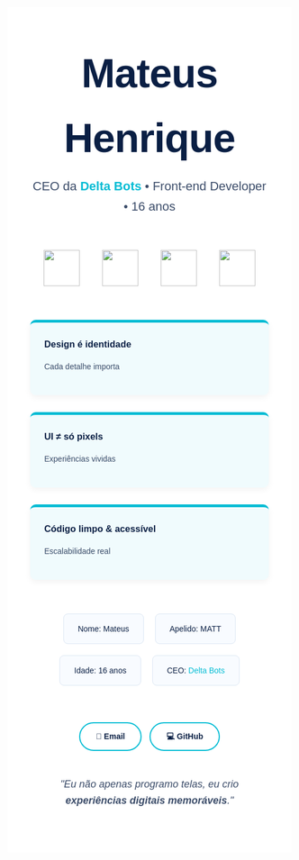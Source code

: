 <!-- Container -->
<div style="background:#ffffff; color:#0a1f44; padding:60px 40px; font-family:'Poppins', sans-serif; line-height:1.6;">

  <!-- Header -->
  <header style="text-align:center; margin-bottom:60px;">
    <h1 style="font-size:72px; font-weight:900; margin:0; color:#0a1f44; letter-spacing:-1px;">
      Mateus Henrique
    </h1>
    <p style="font-size:22px; color:#0a1f44cc; margin-top:10px;">
      CEO da <a href="https://delta-bots-pit.webnode.page" style="color:#00bcd4; text-decoration:none; font-weight:600;">Delta Bots</a> • Front-end Developer • 16 anos
    </p>
  </header>

  <!-- Skills -->
  <section style="display:flex; justify-content:center; gap:40px; flex-wrap:wrap; margin-bottom:60px;">
    <img src="https://cdn.jsdelivr.net/gh/devicons/devicon/icons/html5/html5-original.svg" width="64" style="transition: transform 0.3s;" onmouseover="this.style.transform='scale(1.2)'" onmouseout="this.style.transform='scale(1)'">
    <img src="https://cdn.jsdelivr.net/gh/devicons/devicon/icons/css3/css3-original.svg" width="64" style="transition: transform 0.3s;" onmouseover="this.style.transform='scale(1.2)'" onmouseout="this.style.transform='scale(1)'">
    <img src="https://cdn.jsdelivr.net/gh/devicons/devicon/icons/javascript/javascript-original.svg" width="64" style="transition: transform 0.3s;" onmouseover="this.style.transform='scale(1.2)'" onmouseout="this.style.transform='scale(1)'">
    <img src="https://cdn.jsdelivr.net/gh/devicons/devicon/icons/react/react-original.svg" width="64" style="transition: transform 0.3s;" onmouseover="this.style.transform='scale(1.2)'" onmouseout="this.style.transform='scale(1)'">
  </section>

  <!-- Filosofia -->
  <section style="display:grid; grid-template-columns:repeat(auto-fit,minmax(260px,1fr)); gap:30px; margin-bottom:60px;">
    <div style="background:#f0fbfd; border-top:5px solid #00bcd4; padding:25px; border-radius:10px; box-shadow:0 4px 12px rgba(0,0,0,0.05);">
      <h3 style="margin-top:0; color:#0a1f44;">Design é identidade</h3>
      <p style="color:#0a1f44cc;">Cada detalhe importa</p>
    </div>
    <div style="background:#f0fbfd; border-top:5px solid #00bcd4; padding:25px; border-radius:10px; box-shadow:0 4px 12px rgba(0,0,0,0.05);">
      <h3 style="margin-top:0; color:#0a1f44;">UI ≠ só pixels</h3>
      <p style="color:#0a1f44cc;">Experiências vividas</p>
    </div>
    <div style="background:#f0fbfd; border-top:5px solid #00bcd4; padding:25px; border-radius:10px; box-shadow:0 4px 12px rgba(0,0,0,0.05);">
      <h3 style="margin-top:0; color:#0a1f44;">Código limpo & acessível</h3>
      <p style="color:#0a1f44cc;">Escalabilidade real</p>
    </div>
  </section>

  <!-- Sobre mim -->
  <section style="display:flex; justify-content:center; flex-wrap:wrap; gap:20px; margin-bottom:60px;">
    <div style="background:#f8fbff; padding:15px 25px; border-radius:8px; border:1px solid #dce7f3;">Nome: Mateus</div>
    <div style="background:#f8fbff; padding:15px 25px; border-radius:8px; border:1px solid #dce7f3;">Apelido: MATT </div>
    <div style="background:#f8fbff; padding:15px 25px; border-radius:8px; border:1px solid #dce7f3;">Idade: 16 anos</div>
    <div style="background:#f8fbff; padding:15px 25px; border-radius:8px; border:1px solid #dce7f3;">CEO: <a href="https://delta-bots-pit.webnode.page" style="color:#00bcd4; text-decoration:none;">Delta Bots</a></div>
  </section>

  <!-- Contato -->
  <section style="text-align:center; margin-bottom:40px;">
    <a href="mailto:mh24092008@gmail.com" style="display:inline-block; padding:12px 28px; margin:5px; border:2px solid #00bcd4; border-radius:30px; color:#0a1f44; text-decoration:none; font-weight:600; transition:0.3s;">📧 Email</a>
    <a href="https://github.com/mateusdeltabots/" style="display:inline-block; padding:12px 28px; margin:5px; border:2px solid #00bcd4; border-radius:30px; color:#0a1f44; text-decoration:none; font-weight:600; transition:0.3s;">💻 GitHub</a>
  </section>

  <!-- Frase final -->
  <footer>
    <p style="text-align:center; font-size:18px; color:#0a1f44cc; font-style:italic;">
      "Eu não apenas programo telas, eu crio <b>experiências digitais memoráveis</b>."
    </p>
  </footer>
</div>

